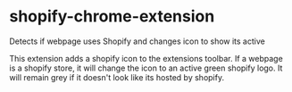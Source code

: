 # shopify-chrome-extension
Detects if webpage uses Shopify and changes icon to show its active

This extension adds a shopify icon to the extensions toolbar. 
If a webpage is a shopify store, it will change the icon to an active green shopify logo. 
It will remain grey if it doesn't look like its hosted by shopify.

